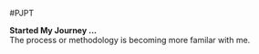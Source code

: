 #PJPT
<html>
<b>Started My Journey ...</b>
<br> The process or methodology is becoming more familar with me.</br>

</html>
